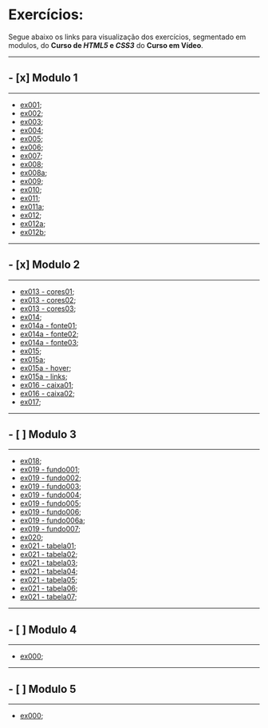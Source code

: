 # Exercícios:

Segue abaixo os links para visualização dos exercícios, segmentado em modulos, do **Curso de _HTML5_ e _CSS3_** do **Curso em Vídeo**.

---
## - [x] Modulo 1
---

* [ex001](https://joshuaoliveira123.github.io/html-css/exercícios/ex001);
* [ex002](https://joshuaoliveira123.github.io/html-css/exercícios/ex002);
* [ex003](https://joshuaoliveira123.github.io/html-css/exercícios/ex003);
* [ex004](https://joshuaoliveira123.github.io/html-css/exercícios/ex004);
* [ex005](https://joshuaoliveira123.github.io/html-css/exercícios/ex005);
* [ex006](https://joshuaoliveira123.github.io/html-css/exercícios/ex006);
* [ex007](https://joshuaoliveira123.github.io/html-css/exercícios/ex007);
* [ex008](https://joshuaoliveira123.github.io/html-css/exercícios/ex008);
* [ex008a](https://joshuaoliveira123.github.io/html-css/exercícios/ex008a);
* [ex009](https://joshuaoliveira123.github.io/html-css/exercícios/ex009);
* [ex010](https://joshuaoliveira123.github.io/html-css/exercícios/ex010);
* [ex011](https://joshuaoliveira123.github.io/html-css/exercícios/ex011);
* [ex011a](https://joshuaoliveira123.github.io/html-css/exercícios/ex011a);
* [ex012](https://joshuaoliveira123.github.io/html-css/exercícios/ex012);
* [ex012a](https://joshuaoliveira123.github.io/html-css/exercícios/ex012a);
* [ex012b](https://joshuaoliveira123.github.io/html-css/exercícios/ex012b);

---
## - [x] Modulo 2
---

* [ex013 - cores01](https://joshuaoliveira123.github.io/html-css/exercícios/ex013/cores01.html);
* [ex013 - cores02](https://joshuaoliveira123.github.io/html-css/exercícios/ex013/cores01.html);
* [ex013 - cores03](https://joshuaoliveira123.github.io/html-css/exercícios/ex013/cores01.html);
* [ex014](https://joshuaoliveira123.github.io/html-css/exercícios/ex014);
* [ex014a - fonte01](https://joshuaoliveira123.github.io/html-css/exercícios/ex014a/fonte01.html);
* [ex014a - fonte02](https://joshuaoliveira123.github.io/html-css/exercícios/ex014a/fonte02.html);
* [ex014a - fonte03](https://joshuaoliveira123.github.io/html-css/exercícios/ex014a/fonte03.html);
* [ex015](https://joshuaoliveira123.github.io/html-css/exercícios/ex015/seletor01.html);
* [ex015a](https://joshuaoliveira123.github.io/html-css/exercícios/ex015a);
* [ex015a - hover](https://joshuaoliveira123.github.io/html-css/exercícios/ex015a/hover.html);
* [ex015a - links](https://joshuaoliveira123.github.io/html-css/exercícios/ex015a/links.html);
* [ex016 - caixa01](https://joshuaoliveira123.github.io/html-css/exercícios/ex016/caixa01.html);
* [ex016 - caixa02](https://joshuaoliveira123.github.io/html-css/exercícios/ex016/caixa02.html);
* [ex017](https://github.com/joshuaoliveira123/html-css/blob/main/exerc%C3%ADcios/ex017/mini-projeto.txt);

---
## - [ ] Modulo 3
---
* [ex018](https://github.com/joshuaoliveira123/html-css/blob/main/exerc%C3%ADcios/ex018/git-github.txt);
* [ex019 - fundo001](https://joshuaoliveira123.github.io/html-css/exercícios/ex019/fundo001.html);
* [ex019 - fundo002](https://joshuaoliveira123.github.io/html-css/exercícios/ex019/fundo002.html);
* [ex019 - fundo003](https://joshuaoliveira123.github.io/html-css/exercícios/ex019/fundo003.html);
* [ex019 - fundo004](https://joshuaoliveira123.github.io/html-css/exercícios/ex019/fundo004.html);
* [ex019 - fundo005](https://joshuaoliveira123.github.io/html-css/exercícios/ex019/fundo005.html);
* [ex019 - fundo006](https://joshuaoliveira123.github.io/html-css/exercícios/ex019/fundo006.html);
* [ex019 - fundo006a](https://joshuaoliveira123.github.io/html-css/exercícios/ex019/fundo006a.html);
* [ex019 - fundo007](https://joshuaoliveira123.github.io/html-css/exercícios/ex019/fundo007.html);
* [ex020](https://github.com/joshuaoliveira123/html-css/blob/main/exerc%C3%ADcios/ex020/projeto-cordel.txt);
* [ex021 - tabela01](https://joshuaoliveira123.github.io/html-css/exercícios/ex021/tabela01.html);
* [ex021 - tabela02](https://joshuaoliveira123.github.io/html-css/exercícios/ex021/tabela02.html);
* [ex021 - tabela03](https://joshuaoliveira123.github.io/html-css/exercícios/ex021/tabela03.html);
* [ex021 - tabela04](https://joshuaoliveira123.github.io/html-css/exercícios/ex021/tabela04.html);
* [ex021 - tabela05](https://joshuaoliveira123.github.io/html-css/exercícios/ex021/tabela05.html);
* [ex021 - tabela06](https://joshuaoliveira123.github.io/html-css/exercícios/ex021/tabela06.html);
* [ex021 - tabela07](https://joshuaoliveira123.github.io/html-css/exercícios/ex021/tabela07.html);

---
## - [ ] Modulo 4
---

* [ex000](https://joshuaoliveira123.github.io/);

---
## - [ ] Modulo 5
---

* [ex000](https://joshuaoliveira123.github.io/);